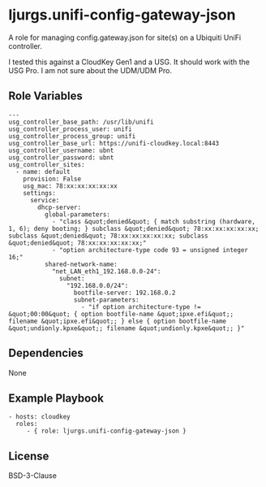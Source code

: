 ljurgs.unifi-config-gateway-json
=========

A role for managing config.gateway.json for site(s) on a Ubiquiti UniFi controller.

I tested this against a CloudKey Gen1 and a USG. It should work with the USG Pro. I am not sure about the UDM/UDM Pro.

Role Variables
--------------

    ---
    usg_controller_base_path: /usr/lib/unifi
    usg_controller_process_user: unifi
    usg_controller_process_group: unifi
    usg_controller_base_url: https://unifi-cloudkey.local:8443
    usg_controller_username: ubnt
    usg_controller_password: ubnt
    usg_controller_sites:
      - name: default
        provision: False
        usg_mac: 78:xx:xx:xx:xx:xx
        settings:
          service:
            dhcp-server:
              global-parameters:
                - "class &quot;denied&quot; { match substring (hardware, 1, 6); deny booting; } subclass &quot;denied&quot; 78:xx:xx:xx:xx:xx; subclass &quot;denied&quot; 78:xx:xx:xx:xx:xx; subclass &quot;denied&quot; 78:xx:xx:xx:xx:xx;"
                - "option architecture-type code 93 = unsigned integer 16;"
              shared-network-name:
                "net_LAN_eth1_192.168.0.0-24":
                  subnet:
                    "192.168.0.0/24":
                      bootfile-server: 192.168.0.2
                      subnet-parameters:
                        - "if option architecture-type != &quot;00:00&quot; { option bootfile-name &quot;ipxe.efi&quot;; filename &quot;ipxe.efi&quot;; } else { option bootfile-name &quot;undionly.kpxe&quot;; filename &quot;undionly.kpxe&quot;; }"


Dependencies
------------

None

Example Playbook
----------------

    - hosts: cloudkey
      roles:
         - { role: ljurgs.unifi-config-gateway-json }

License
-------

BSD-3-Clause
